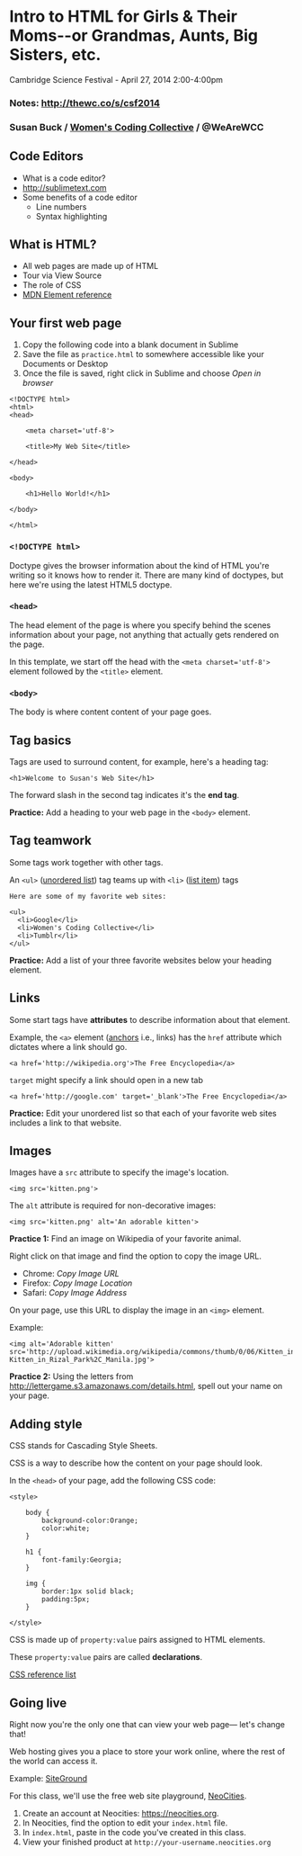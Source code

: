 # Intro to HTML for Girls & Their Moms--or Grandmas, Aunts, Big Sisters, etc.

Cambridge Science Festival - April 27, 2014 2:00-4:00pm

### Notes: <http://thewc.co/s/csf2014>

### Susan Buck / [Women's Coding Collective](http://thewc.co) / @WeAreWCC



## Code Editors
* What is a code editor?
* <http://sublimetext.com>
* Some benefits of a code editor
	* Line numbers
	* Syntax highlighting

## What is HTML?
* All web pages are made up of HTML
* Tour via View Source
* The role of CSS
* [MDN Element reference](https://developer.mozilla.org/en-US/docs/Web/HTML/Element?redirectlocale=en-US&redirectslug=HTML%2FElement)


## Your first web page

1. Copy the following code into a blank document in Sublime
2. Save the file as `practice.html` to somewhere accessible like your Documents or Desktop
3. Once the file is saved, right click in Sublime and choose *Open in browser*

~~~~
<!DOCTYPE html>
<html>
<head>

	<meta charset='utf-8'>
	
	<title>My Web Site</title>		

</head>

<body>

	<h1>Hello World!</h1>
 
</body>

</html>
~~~~

### `<!DOCTYPE html>`
Doctype gives the browser information about the kind of HTML you're writing so it knows how to render it. There are many kind of doctypes, but here we're using the latest HTML5 doctype.

### `<head>`
The head element of the page is where you specify behind the scenes information about your page, not anything that actually gets rendered on the page. 

In this template, we start off the head with the `<meta charset='utf-8'>` element followed by the `<title>` element.

### `<body>`
The body is where content content of your page goes.






## Tag basics
Tags are used to surround content, for example, here's a heading tag:

	<h1>Welcome to Susan's Web Site</h1>

The forward slash in the second tag indicates it's the **end tag**.

**Practice:** Add a heading to your web page in the `<body>` element.




	
## Tag teamwork
Some tags work together with other tags.

An `<ul>` ([unordered list](https://developer.mozilla.org/en-US/docs/Web/HTML/Element/ul)) tag teams up with `<li>` ([list item](https://developer.mozilla.org/en-US/docs/Web/HTML/Element/li)) tags

	Here are some of my favorite web sites:

	<ul>
	  <li>Google</li>
	  <li>Women's Coding Collective</li>
	  <li>Tumblr</li>
	</ul>

**Practice:** Add a list of your three favorite websites below your heading element.




## Links
Some start tags have **attributes** to describe information about that element.

Example, the `<a>` element ([anchors](https://developer.mozilla.org/en-US/docs/Web/HTML/Element/a) i.e., links) has the `href` attribute which dictates where a link should go.

	<a href='http://wikipedia.org'>The Free Encyclopedia</a>


`target` might specify a link should open in a new tab

	<a href='http://google.com' target='_blank'>The Free Encyclopedia</a>


**Practice:** Edit your unordered list so that each of your favorite web sites includes a link to that website.



## Images

Images have a `src` attribute to specify the image's location.

	<img src='kitten.png'>

The `alt` attribute is required for non-decorative images:

	<img src='kitten.png' alt='An adorable kitten'>


**Practice 1:** Find an image on Wikipedia of your favorite animal.

Right click on that image and find the option to copy the image URL. 

* Chrome: *Copy Image URL* 
* Firefox: *Copy Image Location*
* Safari: *Copy Image Address*

On your page, use this URL to display the image in an `<img>` element.

Example:

	<img alt='Adorable kitten' src='http://upload.wikimedia.org/wikipedia/commons/thumb/0/06/Kitten_in_Rizal_Park%2C_Manila.jpg/340px-Kitten_in_Rizal_Park%2C_Manila.jpg'>

**Practice 2:** Using the letters from <http://lettergame.s3.amazonaws.com/details.html>, spell out your name on your page.


## Adding style

CSS stands for Cascading Style Sheets.

CSS is a way to describe how the content on your page should look.

In the `<head>` of your page, add the following CSS code:

	<style>
		
		body {
			background-color:Orange;
			color:white;
		}
		
		h1 {
			font-family:Georgia;
		}
		
		img {
			border:1px solid black;
			padding:5px;
		}
	
	</style>

CSS is made up of `property:value` pairs assigned to HTML elements.

These `property:value` pairs are called **declarations**.

[CSS reference list](https://developer.mozilla.org/en-US/docs/Web/CSS/Reference)
	
	

## Going live

Right now you're the only one that can view your web page&mdash; let's change that!

Web hosting gives you a place to store your work online, where the rest of the world can access it.

Example: [SiteGround](http://www.siteground.com/index.htm?afcode=bf90ce97069361478ba4f2426b5f9d4d)

For this class, we'll use the free web site playground, [NeoCities](https://neocities.org).

1. Create an account at Neocities: <https://neocities.org>.
2. In Neocities, find the option to edit your `index.html` file.
3. In `index.html`, paste in the code you've created in this class.
4. View your finished product at `http://your-username.neocities.org`




